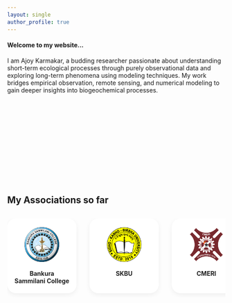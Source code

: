 ```yaml
---
layout: single
author_profile: true
---
```


#### Welcome to my website...



I am Ajoy Karmakar, a budding researcher passionate about understanding short-term ecological processes through purely observational data and exploring long-term phenomena using modeling techniques. My work bridges empirical observation, remote sensing, and numerical modeling to gain deeper insights into biogeochemical processes.

<div style="height:5cm;"></div>

<style>
  .association-grid {
    display: flex;
    flex-wrap: nowrap;       /* One row only */
    justify-content: flex-start;
    gap: 30px;
    margin: 30px 0;
    overflow-x: auto;        /* Enables horizontal scroll */
    padding-bottom: 10px;    /* Space for scrollbar */
    scrollbar-color: #bbb #fff;
    scrollbar-width: thin;
  }
  .association-card {
    background: #fff;
    border-radius: 20px;
    box-shadow: 0 4px 12px rgba(0,0,0,0.06);
    padding: 20px 15px;
    width: 130px;
    text-align: center;
    transition: transform 0.2s;
    text-decoration: none;
    flex: 0 0 auto;         /* Prevent shrinking */
  }
  .association-card:hover {
    transform: translateY(-7px) scale(1.05);
    box-shadow: 0 8px 24px rgba(0,0,0,0.10);
  }
  .association-card img {
    width: 80px;
    height: 80px;
    object-fit: contain;
    margin-bottom: 10px;
  }
  .association-card strong {
    display: block;
    color: #222;
    font-size: 1em;
    margin-top: 5px;
  }
</style>

## My Associations so far

<div class="association-grid">

  <a href="https://bankurasammilanicollege.net/" target="_blank" class="association-card">
    <img src="/assets/images/logos/bsc.png" alt="Bankura Sammilani College"/>
    <strong>Bankura Sammilani College</strong>
  </a>
  
  <a href="https://www.skbu.ac.in/" target="_blank" class="association-card">
    <img src="/assets/images/logos/skbu.png" alt="SKBU"/>
    <strong>SKBU</strong>
  </a>
  
  <a href="https://www.cmeri.res.in/" target="_blank" class="association-card">
    <img src="/assets/images/logos/cmeri.png" alt="CMERI"/>
    <strong>CMERI</strong>
  </a>
  
  <a href="https://www.wbpcb.gov.in/" target="_blank" class="association-card">
    <img src="/assets/images/logos/wbpcb.png" alt="WBPCB"/>
    <strong>WBPCB</strong>
  </a>
  
  <a href="https://www.iirs.gov.in/" target="_blank" class="association-card">
    <img src="/assets/images/logos/iirs.png" alt="IIRS-ISRO"/>
    <strong>IIRS-ISRO</strong>
  </a>
  
  <a href="https://equatorgeo.com/" target="_blank" class="association-card">
    <img src="/assets/images/logos/equator.png" alt="Equator Geo"/>
    <strong>Equator Geo</strong>
  </a>
  
  <a href="https://gbpihed.gov.in/" target="_blank" class="association-card">
    <img src="/assets/images/logos/gbpnihe.png" alt="GBPNIHE"/>
    <strong>GBPNIHE</strong>
  </a>

</div>

